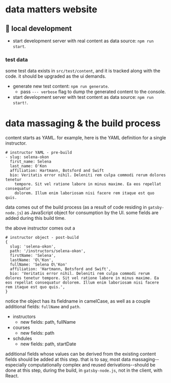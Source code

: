 # data matters website

## 🚧 local development

- start development server with real content as data source: `npm run start`.

### test data

some test data exists in `src/test/content`, and it is tracked along with the code.
it should be upgraded as the ui demands.

- generate new test content: `npm run generate`.
  + pass `--- verbose` flag to dump the generated content to the console.
- start development server with test content as data source: `npm run start!`.

# data massaging & the build process

content starts as YAML. for example, here is the YAML definition for a single instructor.

```
# instructor YAML - pre-build
- slug: selena-okon
  first_name: Selena
  last_name: O'Kon
  affiliation: Hartmann, Botsford and Swift
  bio: Veritatis error nihil. Deleniti rem culpa commodi rerum dolores tenetur
    tempore. Sit vel ratione labore in minus maxime. Ea eos repellat consequatur
    dolorem. Illum enim laboriosam nisi facere rem itaque est quo quis.
```

data comes out of the build process (as a result of code residing in `gatsby-node.js`) as JavaScript object for consumption by the UI. some fields are added during this build time.

the above instructor comes out a 

```
# instructor object - post-build
{
  slug: 'selena-okon',
  path: '/instructors/selena-okon',
  firstName: 'Selena',
  lastName: 'O\'Kon',
  fullName: 'Selena O\'Kon'
  affiliation: 'Hartmann, Botsford and Swift',
  bio: 'Veritatis error nihil. Deleniti rem culpa commodi rerum dolores tenetur tempore. Sit vel ratione labore in minus maxime. Ea eos repellat consequatur dolorem. Illum enim laboriosam nisi facere rem itaque est quo quis.',
}
```

notice the object has its fieldname in camelCase, as well as a couple additional fields: `fullName` and `path`. 

- instructors
    + new fields: path, fullName
- courses
    + new fields: path
- schdules
    + new fields: path, startDate

additional fields whose values can be derived from the existing content fields should be added at this step.
that is to say, most data massaging--especially computationally complex and reused derivations--should be done at this step, during the build, in `gatsby-node.js`, not in the client, with React.


